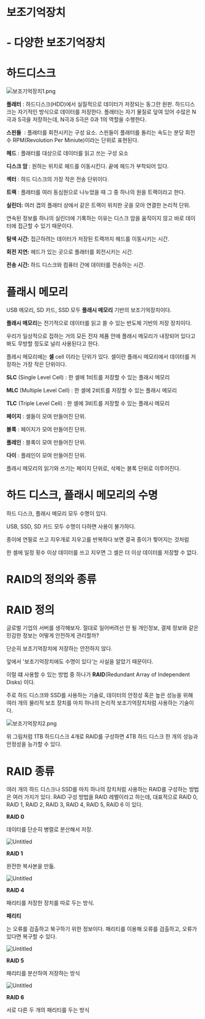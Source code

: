 # 보조기억장치

# **- 다양한 보조기억장치**

# **하드디스크**

![보조기억장치1.png](images%2F%BA%B8%C1%B6%B1%E2%BE%EF%C0%E5%C4%A11.png)

**플래터** : 하드디스크(HDD)에서 실질적으로 데이터가 저장되는 동그란 원판. 하드디스크는 자기적인 방식으로 데이터를 저장한다. 플래터는 자기 물질로 덮여 있어 수많은 N극과 S극을 저장하는데, N극과 S극은 0과 1의 역할을 수행한다.

**스핀들**  : 플래터를 회전시키는 구성 요소. 스핀들이 플래터를 돌리는 속도는 분당 회전수 RPM(Revolution Per Miniute)이라는 단위로 표현된다.

**헤드** : 플래터를 대상으로 데이터를 읽고 쓰는 구성 요소

**디스크 암** : 원하는 위치로 헤드를 이동시킨다. 끝에 헤드가 부착되어 있다.

**섹터** : 하드 디스크의 가장 작은 전송 단위이다.

**트랙** : 플래터를 여러 동심원으로 나누었을 때 그 중 하나의 원을 트랙이라고 한다.

**실린더:** 여러 겹의 플래터 상에서 같은 트랙이 위치한 곳을 모아 연결한 논리적 단위.

연속된 정보를 하나의 실린더에 기록하는 이유는 디스크 암을 움직이지 않고 바로 데이터에 접근할 수 있기 때문이다.

**탐색 시간:** 접근하려는 데이터가 저장된 트랙까지 헤드를 이동시키는 시간.

**회전 지연:** 헤드가 있는 곳으로 플래터를 회전시키는 시간.

**전송 시간:** 하드 디스크와 컴퓨터 간에 데이터를 전송하는 시간.

# **플래시 메모리**

USB 메모리, SD 카드, SSD 모두 **플래시 메모리** 기반의 보조기억장치이다.

**플래시 메모리**는 전기적으로 데이터를 읽고 쓸 수 있는 반도체 기반의 저장 장치이다.

우리가 일상적으로 접하는 거의 모든 전자 제품 안에 플래시 메모리가 내장되어 있다고 봐도 무방할 정도로 널리 사용된다고 한다.

플레시 메모리에는 **셀** cell 이라는 단위가 있다. 셀이란 플래시 메모리에서 데이터를 저장하는 가장 작은 단위이다.

**SLC** (Single Level Cell) : 한 셀에 1비트를 저장할 수 있는 플래시 메모리

**MLC** (Multiple Level Cell) : 한 셀에 2비트를 저장할 수 있는 플래시 메모리

**TLC** (Triple Level Cell) : 한 셀에 3비트를 저장할 수 있는 플래시 메모리

**페이지** : 셀들이 모여 만들어진 단위.

**블록** : 페이지가 모여 만들어진 단위.

**플레인** : 블록이 모여 만들어진 단위.

**다이** : 플레인이 모여 만들어진 단위.

플래시 메모리의 읽기와 쓰기는 페이지 단위로, 삭제는 블록 단위로 이루어진다.

# **하드 디스크, 플래시 메모리의 수명**

하드 디스크, 플래시 메모리 모두 수명이 있다.

USB, SSD, SD 카드 모두 수명이 다하면 사용이 불가하다.

종이에 연필로 쓰고 지우개로 지우고를 반복하다 보면 결국 종이가 찢어지는 것처럼

한 셀에 일정 횟수 이상 데이터를 쓰고 지우면 그 셀은 더 이상 데이터를 저장할 수 없다.

# **RAID의 정의와 종류**

# **RAID 정의**

글로벌 기업의 서버를 생각해보자. 절대로 일어버려선 안 될 개인정보, 결제 정보와 같은 민감한 정보는 어떻게 안전하게 관리할까?

단순히 보조기억장치에 저장하는 안전하지 않다.

앞에서 '보조기억장치에도 수명이 있다'는 사실을 알았기 때문이다.

이럴 떄 사용할 수 있는 방법 중 하나가 **RAID**(Redundant Array of Independent Disks) 이다.

주로 하드 디스크와 SSD를 사용하는 기술로, 데이터의 안정성 혹은 높은 성능을 위해 여러 개의 물리적 보조 장치를 마치 하나의 논리적 보조기억장치처럼 사용하는 기술이다.

![보조기억장치2.png](images%2F%BA%B8%C1%B6%B1%E2%BE%EF%C0%E5%C4%A12.png)

위 그림처럼 1TB 하드디스크 4개로 RAID를 구성하면 4TB 하드 디스크 한 개의 성능과 안정성을 능가할 수 있다.

# **RAID 종류**

여러 개의 하드 디스크나 SSD를 마치 하나의 장치처럼 사용하는 RAID를 구성하는 방법은 여러 가지가 있다. RAID 구성 방법을 RAID 레벨이라고 하는데, 대표적으로 RAID 0, RAID 1, RAID 2, RAID 3, RAID 4, RAID 5, RAID 6 이 있다.

**RAID 0**

데이터를 단순히 병렬로 분산해서 저장.

![Untitled](https://prod-files-secure.s3.us-west-2.amazonaws.com/095a87f5-a376-4fbd-967e-624b74e66dfb/be83b53f-2662-4d8d-9cad-99345db052b9/Untitled.png)

**RAID 1**

완전한 복사본을 만듦.

![Untitled](https://prod-files-secure.s3.us-west-2.amazonaws.com/095a87f5-a376-4fbd-967e-624b74e66dfb/90d1f1f7-9e7b-4e81-bad5-6e4b450fc312/Untitled.png)

**RAID 4**

패리티를 저장한 장치를 따로 두는 방식.

**패리티**

는 오류를 검출하고 북구하기 위한 정보이다. 패리티를 이용해 오류를 검출하고, 오류가 있다면 복구할 수 있다.

![Untitled](https://prod-files-secure.s3.us-west-2.amazonaws.com/095a87f5-a376-4fbd-967e-624b74e66dfb/7e4d328b-16aa-47e0-bdd9-ddeadb70af2d/Untitled.png)

**RAID 5**

패리티를 분산하여 저장하는 방식

![Untitled](https://prod-files-secure.s3.us-west-2.amazonaws.com/095a87f5-a376-4fbd-967e-624b74e66dfb/3d94d2c8-927e-466a-a4b5-0552b284a12e/Untitled.png)

**RAID 6**

서로 다른 두 개의 패리티를 두는 방식
